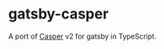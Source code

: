 # gatsby-casper

A port of [Casper](https://github.com/TryGhost/Casper) v2 for gatsby in TypeScript.